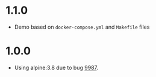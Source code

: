 # 1.1.0
- Demo based on `docker-compose.yml` and `Makefile` files

# 1.0.0
- Using alpine:3.8 due to bug [9987](https://bugs.alpinelinux.org/issues/9987).
